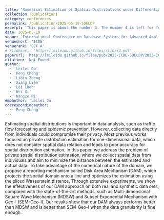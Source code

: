 ```yaml
---
title: "Numerical Estimation of Spatial Distributions under Differential Privacy"
collection: publications
category: conferences
permalink: /publication/2025-05-19-SDELDP
excerpt: 'This paper is about the number 3. The number 4 is left for future work.'
date: 2025-05-19
venue: 'International Conference on Database Systems for Advanced Applications'
venueshort: 'ICDE'
venuerank: 'CCF A'
# slidesurl: 'http://leileidu.github.io/files/slides3.pdf'
paperurl: 'http://leileidu.github.io/files/pub/2025-ICDE-SDELDP/2025-ICDE-SDELDP.pdf'
citation: 'Not Found'
author: 
  - 'Leilei Du'
  - 'Peng Cheng'
  - 'Libin Zheng'
  - 'Xiang Lian'
  - 'Lei Chen'
  - 'Wei Xi'
  - 'Wangze Ni'
empauthor: 'Leilei Du'
correspondingauthor: 
  - 'Peng Cheng'
---
```


Estimating spatial distributions is important in data analysis, such as traffic flow forecasting and epidemic prevention. However, collecting data directly from individuals could compromise their privacy. Most previous works focused on private distribution estimation for one-dimensional data, which does not consider spatial data relation and leads to poor accuracy for spatial distribution estimation. In this paper, we address the problem of private spatial distribution estimation, where we collect spatial data from individuals and aim to minimize the distance between the estimated and actual data. To take advantage of the numerical nature of the domain, we propose a reporting mechanism called Disk Area Mechanism (DAM), which projects the spatial domain onto a line and optimizes the estimation using the sliced Wasserstein distance. Through extensive experiments, we show the effectiveness of our DAM approach on both real and synthetic data sets, compared with the state-of-the-art methods, such as Multi-dimensional Square Wave Mechanism (MDSW) and Subset Exponential Mechanism with Geo-I (SEM-Geo-I). Our results show that our DAM always performs better than MDSW and is better than SEM-Geo-I when the data granularity is fine enough.
